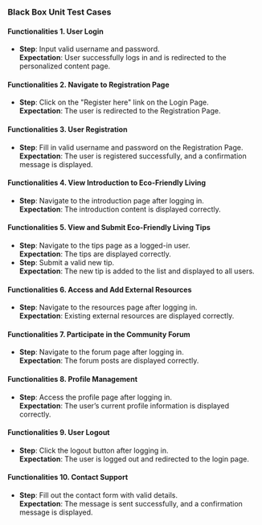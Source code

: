 ### Black Box Unit Test Cases  

#### Functionalities 1. User Login  
- **Step**: Input valid username and password.  
  **Expectation**: User successfully logs in and is redirected to the personalized content page.  


#### Functionalities 2. Navigate to Registration Page
- **Step**: Click on the "Register here" link on the Login Page.  
  **Expectation**: The user is redirected to the Registration Page.  


#### Functionalities 3. User Registration
- **Step**: Fill in valid username and password on the Registration Page.  
  **Expectation**: The user is registered successfully, and a confirmation message is displayed.  


#### Functionalities 4. View Introduction to Eco-Friendly Living  
- **Step**: Navigate to the introduction page after logging in.  
  **Expectation**: The introduction content is displayed correctly.  

#### Functionalities 5. View and Submit Eco-Friendly Living Tips  
- **Step**: Navigate to the tips page as a logged-in user.  
  **Expectation**: The tips are displayed correctly.  
- **Step**: Submit a valid new tip.  
  **Expectation**: The new tip is added to the list and displayed to all users.  


#### Functionalities 6. Access and Add External Resources  
- **Step**: Navigate to the resources page after logging in.  
  **Expectation**: Existing external resources are displayed correctly.  


#### Functionalities 7. Participate in the Community Forum  
- **Step**: Navigate to the forum page after logging in.  
  **Expectation**: The forum posts are displayed correctly.  


#### Functionalities 8. Profile Management  
- **Step**: Access the profile page after logging in.  
  **Expectation**: The user’s current profile information is displayed correctly.  


#### Functionalities 9. User Logout  
- **Step**: Click the logout button after logging in.  
  **Expectation**: The user is logged out and redirected to the login page.  


#### Functionalities 10. Contact Support  
- **Step**: Fill out the contact form with valid details.  
  **Expectation**: The message is sent successfully, and a confirmation message is displayed.  
